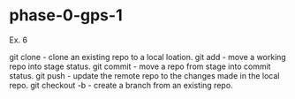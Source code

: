 phase-0-gps-1
=============

Ex. 6

git clone - clone an existing repo to a local loation.
git add - move a working repo into stage status.
git commit - move a repo from stage into commit status.
git push - update the remote repo to the changes made in the local repo.
git checkout -b - create a branch from an existing repo.
